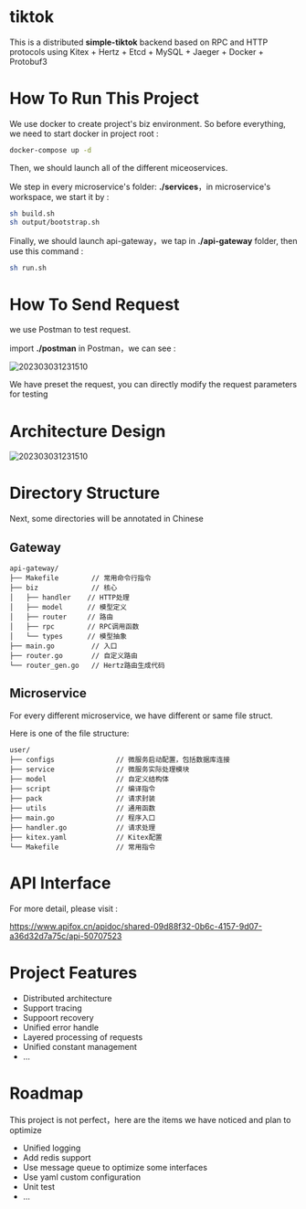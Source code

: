 # tiktok

This is a distributed **simple-tiktok** backend based on RPC and HTTP protocols using Kitex + Hertz + Etcd + MySQL + Jaeger + Docker + Protobuf3

# How To Run This Project

We use docker to create project's biz environment. So before everything, we need to start docker in project root :

```bash
docker-compose up -d
```

Then, we should launch all of the different miceoservices.

We step in every microservice's folder: **./services**，in microservice's workspace, we start it by :

```bash
sh build.sh
sh output/bootstrap.sh
```

Finally, we should launch api-gateway，we tap in **./api-gateway** folder, then use this command :

```bash
sh run.sh
```

# How To Send Request

we use Postman to test request.

import **./postman** in Postman，we can see :

![202303031231510](/Users/ozliinex/projects/tiktok/docs/img/202303031233520.png)

We have preset the request, you can directly modify the request parameters for testing

# Architecture Design

![202303031231510](/Users/ozliinex/projects/tiktok/docs/img/202303031231510.jpg)

# Directory Structure

Next, some directories will be annotated in Chinese

## Gateway

```plain
api-gateway/
├── Makefile        // 常用命令行指令
├── biz             // 核心
│   ├── handler    // HTTP处理
│   ├── model      // 模型定义
│   ├── router     // 路由
│   ├── rpc        // RPC调用函数
│   └── types      // 模型抽象
├── main.go         // 入口
├── router.go       // 自定义路由
└── router_gen.go   // Hertz路由生成代码
```

## Microservice

For every different microservice, we have different or same file struct.

Here is one of the file structure:

```plain
user/
├── configs               // 微服务启动配置，包括数据库连接
├── service               // 微服务实际处理模块
├── model                 // 自定义结构体
├── script                // 编译指令
├── pack                  // 请求封装
├── utils                 // 通用函数
├── main.go               // 程序入口
├── handler.go            // 请求处理
├── kitex.yaml            // Kitex配置
└── Makefile              // 常用指令
```

# API Interface

For more detail, please visit :

https://www.apifox.cn/apidoc/shared-09d88f32-0b6c-4157-9d07-a36d32d7a75c/api-50707523

# Project Features

- Distributed architecture
- Support tracing
- Suppoort recovery
- Unified error handle
- Layered processing of requests
- Unified constant management
- ...

# Roadmap

This project is not perfect，here are the items we have noticed and plan to optimize

- Unified logging
- Add redis support
- Use message queue to optimize some interfaces
- Use yaml custom configuration
- Unit test
- ...
